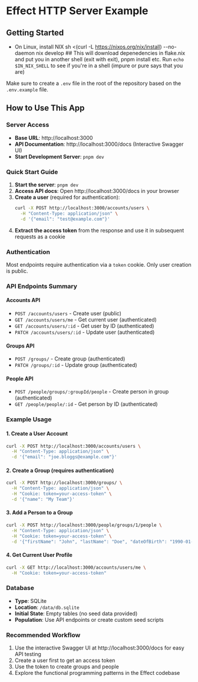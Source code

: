 # Effect HTTP Server Example

## Getting Started

- On Linux, install NIX
  sh <(curl -L https://nixos.org/nix/install) --no-daemon
  nix develop ## This will download depenedencies in flake.nix and put you in another shell (exit with exit), pnpm install etc.
  Run `echo $IN_NIX_SHELL` to see if you're in a shell (impure or pure says that you are)

Make sure to create a `.env` file in the root of the repository based on the `.env.example` file.

## How to Use This App

### Server Access
- **Base URL**: http://localhost:3000
- **API Documentation**: http://localhost:3000/docs (Interactive Swagger UI)
- **Start Development Server**: `pnpm dev`

### Quick Start Guide

1. **Start the server**: `pnpm dev`
2. **Access API docs**: Open http://localhost:3000/docs in your browser
3. **Create a user** (required for authentication):
   ```bash
   curl -X POST http://localhost:3000/accounts/users \
     -H "Content-Type: application/json" \
     -d '{"email": "test@example.com"}'
   ```
4. **Extract the access token** from the response and use it in subsequent requests as a cookie

### Authentication
Most endpoints require authentication via a `token` cookie. Only user creation is public.

### API Endpoints Summary

#### Accounts API
- `POST /accounts/users` - Create user (public)
- `GET /accounts/users/me` - Get current user (authenticated)
- `GET /accounts/users/:id` - Get user by ID (authenticated)
- `PATCH /accounts/users/:id` - Update user (authenticated)

#### Groups API
- `POST /groups/` - Create group (authenticated)
- `PATCH /groups/:id` - Update group (authenticated)

#### People API
- `POST /people/groups/:groupId/people` - Create person in group (authenticated)
- `GET /people/people/:id` - Get person by ID (authenticated)

### Example Usage

#### 1. Create a User Account
```bash
curl -X POST http://localhost:3000/accounts/users \
  -H "Content-Type: application/json" \
  -d '{"email": "joe.bloggs@example.com"}'
```

#### 2. Create a Group (requires authentication)
```bash
curl -X POST http://localhost:3000/groups/ \
  -H "Content-Type: application/json" \
  -H "Cookie: token=your-access-token" \
  -d '{"name": "My Team"}'
```

#### 3. Add a Person to a Group
```bash
curl -X POST http://localhost:3000/people/groups/1/people \
  -H "Content-Type: application/json" \
  -H "Cookie: token=your-access-token" \
  -d '{"firstName": "John", "lastName": "Doe", "dateOfBirth": "1990-01-01"}'
```

#### 4. Get Current User Profile
```bash
curl -X GET http://localhost:3000/accounts/users/me \
  -H "Cookie: token=your-access-token"
```

### Database
- **Type**: SQLite
- **Location**: `/data/db.sqlite`
- **Initial State**: Empty tables (no seed data provided)
- **Population**: Use API endpoints or create custom seed scripts

### Recommended Workflow
1. Use the interactive Swagger UI at http://localhost:3000/docs for easy API testing
2. Create a user first to get an access token
3. Use the token to create groups and people
4. Explore the functional programming patterns in the Effect codebase
